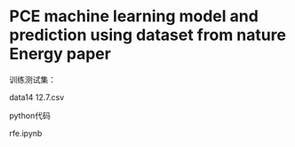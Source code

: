 # PCE machine learning model and prediction using dataset from nature Energy paper


训练测试集：

data14 12.7.csv


python代码

rfe.ipynb
